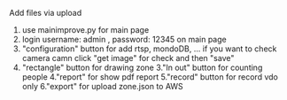 Add files via upload
1. use mainimprove.py for main page
2. login username: admin , password: 12345
on main page
1. "configuration"  button for add rtsp, mondoDB, ...
if you want to check camera camn click "get image" for check and then "save"
2. "rectangle" button for drawing zone
3."In out" button for counting people
4."report" for show pdf report
5."record" button for record vdo only
6."export" for upload zone.json to AWS
